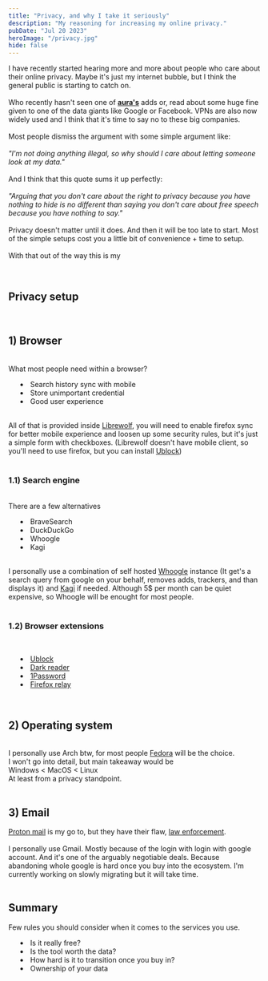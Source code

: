 ```yaml
---
title: "Privacy, and why I take it seriously"
description: "My reasoning for increasing my online privacy."
pubDate: "Jul 20 2023"
heroImage: "/privacy.jpg"
hide: false
---
```


I have recently started hearing more and more about people who care about their online privacy. Maybe it's just my internet bubble, but I think the general public is starting to catch on.
<br>
<br>
Who recently hasn't seen one of <a style="text-decoration:underline" href="https://www.aura.com/">**aura's**</a> adds or, read about some huge fine given to one of the data giants like Google or Facebook. VPNs are also now widely used and I think that it's time to say no to these big companies.
<br>
<br>
Most people dismiss the argument with some simple argument like:
<br>
<br>
_"I'm not doing anything illegal, so why should I care about letting someone look at my data."_
<br>
<br>
And I think that this quote sums it up perfectly:
<br>
<br>
_"Arguing that you don't care about the right to privacy because you have nothing to hide is no different than saying you don't care about free speech because you have nothing to say."_
<br>
<br>
Privacy doesn't matter until it does. And then it will be too late to start. Most of the simple setups cost you a little bit of convenience + time to setup.
<br>
<br>
With that out of the way this is my

<br>
<h2 class="text-[36px] font-bold">Privacy setup</h2>

<br>
<h2 class="text-[30px] font-bold">1) Browser</h2>

<br>
What most people need within a browser?

<ul style="list-style:inside">
  <li>Search history sync with mobile</li>
  <li>Store unimportant credential</li>
  <li>Good user experience</li>
</ul>
<br>
All of that is provided inside <a href="https://librewolf.net/" class="underline">Librewolf</a>, you will need to enable firefox sync for better mobile experience and loosen up some security rules, but it's just a simple form with checkboxes. (Librewolf doesn't have mobile client, so you'll need to use firefox, but you can install <a href="https://ublockorigin.com/" class="underline">Ublock</a>)
<br>
<br>
<h3 class="text-[28px] font-bold">
  1.1) Search engine
</h3>
<br>
There are a few alternatives
<ul style="list-style:inside">
  <li>BraveSearch</li>
  <li>DuckDuckGo</li>
  <li>Whoogle</li>
  <li>Kagi</li>
</ul>
<br>
I personally use a combination of self hosted <a href="https://github.com/benbusby/whoogle-search" class="underline">Whoogle</a> instance (It get's a search query from google on your behalf, removes adds, trackers, and than displays it)  and
<a href="https://kagi.com/" class="underline">Kagi</a>
if needed. Although 5$ per month can be quiet expensive, so Whoogle will be enought for most people.

<br>
<br>
<h3 class="text-[28px] font-bold">
  1.2) Browser extensions
</h3>

<br>
<ul style="list-style:inside">
<li><a href="https://ublockorigin.com/" class="underline">Ublock</a></li>
<li><a href="https://addons.mozilla.org/en-US/firefox/addon/darkreader/" class="underline">Dark reader</a></li>
<li><a href="https://addons.mozilla.org/en-US/firefox/addon/1password-x-password-manager/" class="underline">1Password</a></li>
<li><a href="https://addons.mozilla.org/en-US/firefox/addon/private-relay/" class="underline">Firefox relay</a></li>
</ul>

<br>
<h2 class="text-[30px] font-bold">2) Operating system</h2>
<br>
I personally use Arch btw, for most people 
<a href="https://fedoraproject.org/workstation" class="underline">Fedora</a> will be the choice.
<br>
I won't go into detail, but main takeaway would be 
<br>
Windows < MacOS < Linux
<br>
At least from a privacy standpoint.
<br>
<br>
<h2 class="text-[30px] font-bold">3) Email</h2>
<a href="https://proton.me/" class="underline">Proton mail</a>
is my go to, but they have their flaw, 
<a href="https://proton.me/legal/law-enforcement" class="underline">law enforcement</a>.
<br>
<br>
I personally use Gmail. Mostly because of the login with login with google account. And it's one of the arguably negotiable deals. Because abandoning whole google is hard once you buy into the ecosystem. I'm currently working on slowly migrating but it will take time.

<br>
<br>

<h2 class="text-[30px] font-bold">Summary</h2>
Few rules you should consider when it comes to the services you use.
<br>
<ul style="list-style:inside">
  <li>Is it really free?</li>
  <li>Is the tool worth the data?</li>
  <li>How hard is it to transition once you buy in?</li>
  <li>Ownership of your data</li>
</ul>
